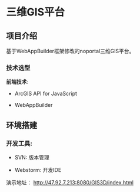 # 三维GIS平台

## 项目介绍

基于WebAppBuilder框架修改的noportal三维GIS平台。


### 技术选型

**前端技术**:

* ArcGIS API for JavaScript

* WebAppBuilder


## 环境搭建

### 开发工具:


* SVN: 版本管理

* Webstorm: 开发IDE

演示地址： http://47.92.7.213:8080/GIS3D/index.html

